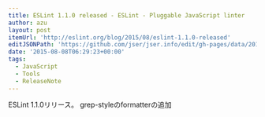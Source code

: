 ```yaml
---
title: ESLint 1.1.0 released - ESLint - Pluggable JavaScript linter
author: azu
layout: post
itemUrl: 'http://eslint.org/blog/2015/08/eslint-1.1.0-released'
editJSONPath: 'https://github.com/jser/jser.info/edit/gh-pages/data/2015/08/index.json'
date: '2015-08-08T06:29:23+00:00'
tags:
  - JavaScript
  - Tools
  - ReleaseNote
---
```

ESLint 1.1.0リリース。
grep-styleのformatterの追加
